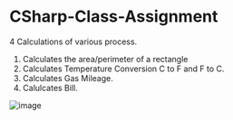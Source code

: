 # CSharp-Class-Assignment
4 Calculations of various process. 
1. Calculates the area/perimeter of a rectangle
2. Calculates Temperature Conversion C to F and F to C.
3. Calculates Gas Mileage.
4. Calulcates Bill.

![image](https://user-images.githubusercontent.com/118539484/219230593-37dd49e3-d209-446b-976e-9a7235863bc4.png)
